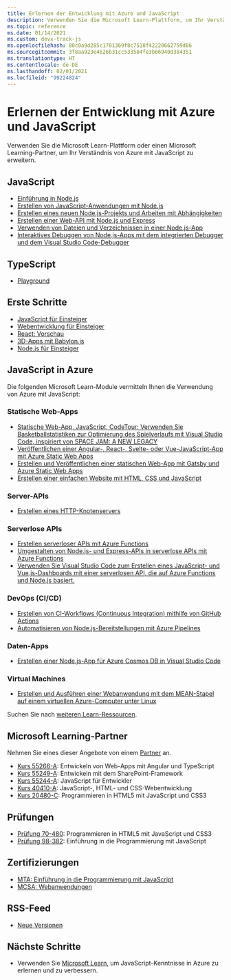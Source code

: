 ```yaml
---
title: Erlernen der Entwicklung mit Azure und JavaScript
description: Verwenden Sie die Microsoft Learn-Plattform, um Ihr Verständnis von Azure mit JavaScript zu erweitern.
ms.topic: reference
ms.date: 01/14/2021
ms.custom: devx-track-js
ms.openlocfilehash: 80c0a9d285c1701369f8c7518f42220662759d86
ms.sourcegitcommit: 3f8aa923e4626b31cc533584fe3b66940d384351
ms.translationtype: HT
ms.contentlocale: de-DE
ms.lasthandoff: 02/01/2021
ms.locfileid: "99224824"
---
```

# <a name="learn-to-develop-with-azure-and-javascript"></a>Erlernen der Entwicklung mit Azure und JavaScript 

Verwenden Sie die Microsoft Learn-Plattform oder einen Microsoft Learning-Partner, um Ihr Verständnis von Azure mit JavaScript zu erweitern.

## <a name="javascript"></a>JavaScript

* [Einführung in Node.js](/learn/modules/intro-to-nodejs/)
* [Erstellen von JavaScript-Anwendungen mit Node.js](/learn/paths/build-javascript-applications-nodejs/)
* [Erstellen eines neuen Node.js-Projekts und Arbeiten mit Abhängigkeiten](/learn/modules/create-nodejs-project-dependencies/)
* [Erstellen einer Web-API mit Node.js und Express](/learn/modules/build-web-api-nodejs-express/) 
* [Verwenden von Dateien und Verzeichnissen in einer Node.js-App](/learn/modules/nodejs-files/)
* [Interaktives Debuggen von Node.js-Apps mit dem integrierten Debugger und dem Visual Studio Code-Debugger](/learn/modules/debug-nodejs/)

## <a name="typescript"></a>TypeScript

* [Playground](https://www.typescriptlang.org/play)

## <a name="getting-started"></a>Erste Schritte

* [JavaScript für Einsteiger](https://techcommunity.microsoft.com/t5/apps-on-azure/learn-javascript-with-this-series-of-videos-for-beginners/ba-p/1764635)
* [Webentwicklung für Einsteiger](https://github.com/microsoft/Web-Dev-For-Beginners)
* [React: Vorschau](https://github.com/geektrainer/learn-react)
* [3D-Apps mit Babylon.js](https://techcommunity.microsoft.com/t5/apps-on-azure/a-first-introduction-to-building-3d-applications-with-javascript/ba-p/1877650)
* [Node.js für Einsteiger](https://techcommunity.microsoft.com/t5/apps-on-azure/learn-node-js-with-this-series-of-short-videos-for-beginners/ba-p/1771830)

## <a name="javascript-on-azure"></a>JavaScript in Azure

Die folgenden Microsoft Learn-Module vermitteln Ihnen die Verwendung von Azure mit JavaScript:

### <a name="static-web-apps"></a>Statische Web-Apps

* [Statische Web-App, JavaScript, CodeTour: Verwenden Sie Basketballstatistiken zur Optimierung des Spielverlaufs mit Visual Studio Code, inspiriert von SPACE JAM: A NEW LEGACY](/learn/paths/optimize-basketball-games-with-machine-learning/)
* [Veröffentlichen einer Angular-, React-, Svelte- oder Vue-JavaScript-App mit Azure Static Web Apps](/learn/modules/publish-app-service-static-web-app-api/)
* [Erstellen und Veröffentlichen einer statischen Web-App mit Gatsby und Azure Static Web Apps](/learn/modules/create-deploy-static-webapp-gatsby-app-service/)
* [Erstellen einer einfachen Website mit HTML, CSS und JavaScript](/learn/modules/build-simple-website/)

### <a name="server-apis"></a>Server-APIs

* [Erstellen eines HTTP-Knotenservers](/learn/modules/build-web-api-nodejs-express/)

### <a name="serverless-apis"></a>Serverlose APIs

* [Erstellen serverloser APIs mit Azure Functions](/learn/modules/build-api-azure-functions/)
* [Umgestalten von Node.js- und Express-APIs in serverlose APIs mit Azure Functions](/learn/modules/shift-nodejs-express-apis-serverless/)
* [Verwenden Sie Visual Studio Code zum Erstellen eines JavaScript- und Vue.js-Dashboards mit einer serverlosen API, die auf Azure Functions und Node.js basiert.](/learn/modules/build-api-azure-functions)

### <a name="devops-cicd"></a>DevOps (CI/CD)

* [Erstellen von CI-Workflows (Continuous Integration) mithilfe von GitHub Actions](/learn/modules/github-actions-ci/)
* [Automatisieren von Node.js-Bereitstellungen mit Azure Pipelines](/learn/modules/deploy-nodejs/)

### <a name="data-apps"></a>Daten-Apps

* [Erstellen einer Node.js-App für Azure Cosmos DB in Visual Studio Code](/learn/modules/build-node-cosmos-app-vscode/)

### <a name="virtual-machines"></a>Virtual Machines
* [Erstellen und Ausführen einer Webanwendung mit dem MEAN-Stapel auf einem virtuellen Azure-Computer unter Linux](/learn/modules/build-a-web-app-with-mean-on-a-linux-vm/)

Suchen Sie nach [weiteren Learn-Ressourcen](/search/?category=Learn&terms=JavaScript).

## <a name="microsoft-learning-partners"></a>Microsoft Learning-Partner

Nehmen Sie eines dieser Angebote von einem [Partner](/learn/certifications/partners) an.

* [Kurs 55266-A](/learn/certifications/courses/55266): Entwickeln von Web-Apps mit Angular und TypeScript
* [Kurs 55249-A](/learn/certifications/courses/55249): Entwickeln mit dem SharePoint-Framework
* [Kurs 55244-A](/learn/certifications/courses/55244): JavaScript für Entwickler
* [Kurs 40410-A](/learn/certifications/courses/40410): JavaScript-, HTML- und CSS-Webentwicklung
* [Kurs 20480-C](/learn/certifications/courses/20480): Programmieren in HTML5 mit JavaScript und CSS3

## <a name="exams"></a>Prüfungen

* [Prüfung 70-480](/learn/certifications/exams/70-480): Programmieren in HTML5 mit JavaScript und CSS3
* [Prüfung 98-382](/learn/certifications/exams/98-382): Einführung in die Programmierung mit JavaScript

## <a name="certifications"></a>Zertifizierungen

* [MTA: Einführung in die Programmierung mit JavaScript](/learn/certifications/mta-introduction-to-programming-using-javascript)
* [MCSA: Webanwendungen](/learn/certifications/mcsa-web-applications-certification)

## <a name="rss-feed"></a>RSS-Feed

* [Neue Versionen](https://aka.ms/mslearn-rss)

## <a name="next-steps"></a>Nächste Schritte

* Verwenden Sie [Microsoft Learn](/learn/), um JavaScript-Kenntnisse in Azure zu erlernen und zu verbessern.